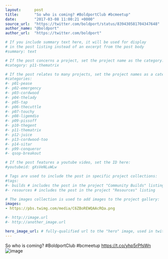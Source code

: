 ```yaml
---
layout:      post
title:       "So who is coming? #BoldportClub #bcmeetup"
date:        "2017-03-08 11:00:21 +0000"
source_url:  "https://twitter.com/boldport/status/839430581704347648"
author_name: "@boldport"
author_url:  "https://twitter.com/boldport"

# If you include summary text here, it will be used for display
# in the post listing instead of an excerpt from the post body
#summary: text

# If the post concerns a project, set the project name as the category:
#category: p11-thematrix

# If the post relates to many projects, set the project names as a categories array:
#categories:
#- p01-pease
#- p02-emergency
#- p03-cordwood
#- p04-thelady
#- p05-tap
#- p06-thecuttle
#- p07-touchy
#- p08-ligemdio
#- p09-pissoff
#- p10-thegent
#- p11-thematrix
#- p12-juice
#- p13-cordwood-too
#- p14-sitar
#- p99-conqueror
#- qsop-breakout

# If the post features a youtube video, set the ID here:
#youtubeid: gXsVeNLuWLw

# Tags are used to include the post in specific project collections:
#tags:
#- builds # includes the post in the project "Community Builds" listing
#- resources # includes the post in the project "Resources" listing

# The images collection is used to add images to the project gallery:
images:
- https://pbs.twimg.com/media/C6ZBoREWQAAcRQa.png

#- http://image.url
#- http://another_image.url

hero_image_url: # fully-qualified url to the "hero" image, used in twitter cards for example
---
```


So who is coming? #BoldportClub #bcmeetup https://t.co/yhp5rPfsWn
![image](https://pbs.twimg.com/media/C6ZBoREWQAAcRQa.png)


